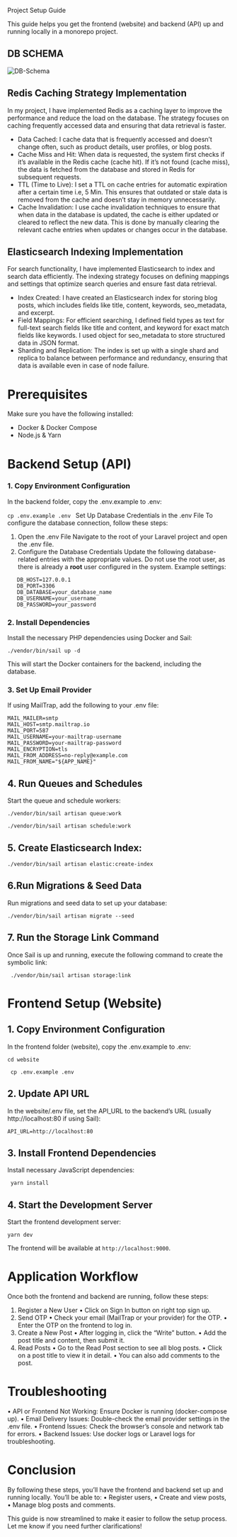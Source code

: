 Project Setup Guide

This guide helps you get the frontend (website) and backend (API) up and running locally in a monorepo project.

## DB SCHEMA

![DB-Schema](db_schema.png)

## Redis Caching Strategy Implementation

In my project, I have implemented Redis as a caching layer to improve the performance and reduce the load on the
database. The strategy focuses on caching frequently accessed data and ensuring that data retrieval is faster.

- Data Cached: I cache data that is frequently accessed and doesn’t change often, such as product details, user
  profiles, or blog posts.
- Cache Miss and Hit: When data is requested, the system first checks if it’s available in the Redis cache (cache hit).
  If it’s not found (cache miss), the data is fetched from the database and stored in Redis for subsequent requests.
- TTL (Time to Live): I set a TTL on cache entries for automatic expiration after a certain time i.e, 5 Min. This
  ensures that outdated or stale data is removed from the cache and doesn’t stay in memory unnecessarily.
- Cache Invalidation: I use cache invalidation techniques to ensure that when data in the database is updated, the cache
  is either updated or cleared to reflect the new data. This is done by manually clearing the relevant cache entries
  when updates or changes occur in the database.

## Elasticsearch Indexing Implementation

For search functionality, I have implemented Elasticsearch to index and search data efficiently. The indexing strategy
focuses on defining mappings and settings that optimize search queries and ensure fast data retrieval.

- Index Created: I have created an Elasticsearch index for storing blog posts, which includes fields like title,
  content, keywords, seo_metadata, and excerpt.
- Field Mappings: For efficient searching, I defined field types as text for full-text search fields like title and
  content, and keyword for exact match fields like keywords. I used object for seo_metadata to store structured data in
  JSON format.
- Sharding and Replication: The index is set up with a single shard and replica to balance between performance and
  redundancy, ensuring that data is available even in case of node failure.

# Prerequisites

Make sure you have the following installed:

- Docker & Docker Compose
- Node.js & Yarn

# Backend Setup (API)

### 1. Copy Environment Configuration

In the backend folder, copy the .env.example to .env:

```cp .env.example .env ```
Set Up Database Credentials in the .env File
To configure the database connection, follow these steps:

1. Open the .env File
   Navigate to the root of your Laravel project and open the .env file.
2. Configure the Database Credentials
   Update the following database-related entries with the appropriate values. Do not use the root user, as there is
   already a **root** user configured in the system.
   Example settings:

```dotenv DB_CONNECTION=mysql
   DB_HOST=127.0.0.1
   DB_PORT=3306
   DB_DATABASE=your_database_name
   DB_USERNAME=your_username
   DB_PASSWORD=your_password 
 ```

### 2. Install Dependencies

Install the necessary PHP dependencies using Docker and Sail:

```./vendor/bin/sail up -d ```

This will start the Docker containers for the backend, including the database.

### 3. Set Up Email Provider

If using MailTrap, add the following to your .env file:

```dotenv
MAIL_MAILER=smtp
MAIL_HOST=smtp.mailtrap.io
MAIL_PORT=587
MAIL_USERNAME=your-mailtrap-username
MAIL_PASSWORD=your-mailtrap-password
MAIL_ENCRYPTION=tls
MAIL_FROM_ADDRESS=no-reply@example.com
MAIL_FROM_NAME="${APP_NAME}"
``` 

## 4. Run Queues and Schedules

Start the queue and schedule workers:

```shell 
./vendor/bin/sail artisan queue:work
```

```shell 
./vendor/bin/sail artisan schedule:work
```

## 5. Create Elasticsearch Index:

```shell 
./vendor/bin/sail artisan elastic:create-index
```

## 6.Run Migrations & Seed Data

Run migrations and seed data to set up your database:

```shell 
./vendor/bin/sail artisan migrate --seed
```

## 7. Run the Storage Link Command

Once Sail is up and running, execute the following command to create the symbolic link:

```shell
 ./vendor/bin/sail artisan storage:link 
 ```

# Frontend Setup (Website)

## 1. Copy Environment Configuration

In the frontend folder (website), copy the .env.example to .env:

```shell 
cd website
```

```shell 
 cp .env.example .env
 ```

## 2. Update API URL

In the website/.env file, set the API_URL to the backend’s URL (usually http://localhost:80 if using Sail):

```dotenv 
API_URL=http://localhost:80
```

## 3. Install Frontend Dependencies

Install necessary JavaScript dependencies:

```shell
 yarn install
 ```

## 4. Start the Development Server

Start the frontend development server:

```shell 
yarn dev
```

The frontend will be available at ```http://localhost:9000```.

# Application Workflow

Once both the frontend and backend are running, follow these steps:

1. Register a New User
   • Click on Sign In button on right top sign up.
2. Send OTP
   • Check your email (MailTrap or your provider) for the OTP.
   • Enter the OTP on the frontend to log in.
3. Create a New Post
   • After logging in, click the “Write” button.
   • Add the post title and content, then submit it.
4. Read Posts
   • Go to the Read Post section to see all blog posts.
   • Click on a post title to view it in detail.
   • You can also add comments to the post.

# Troubleshooting

• API or Frontend Not Working: Ensure Docker is running (docker-compose up).
• Email Delivery Issues: Double-check the email provider settings in the .env file.
• Frontend Issues: Check the browser’s console and network tab for errors.
• Backend Issues: Use docker logs or Laravel logs for troubleshooting.

# Conclusion

By following these steps, you’ll have the frontend and backend set up and running locally. You’ll be able to:
• Register users,
• Create and view posts,
• Manage blog posts and comments.

This guide is now streamlined to make it easier to follow the setup process. Let me know if you need further
clarifications!